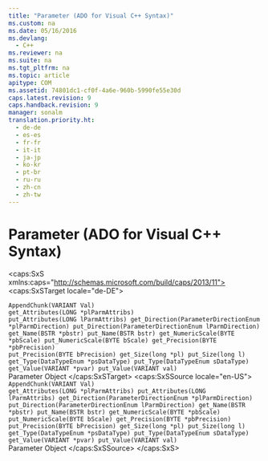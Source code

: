 ```yaml
---
title: "Parameter (ADO for Visual C++ Syntax)"
ms.custom: na
ms.date: 05/16/2016
ms.devlang: 
  - C++
ms.reviewer: na
ms.suite: na
ms.tgt_pltfrm: na
ms.topic: article
apitype: COM
ms.assetid: 74801dc1-cf0f-4a6e-960b-5990fe55e30d
caps.latest.revision: 9
caps.handback.revision: 9
manager: sonalm
translation.priority.ht: 
  - de-de
  - es-es
  - fr-fr
  - it-it
  - ja-jp
  - ko-kr
  - pt-br
  - ru-ru
  - zh-cn
  - zh-tw
---
```

# Parameter (ADO for Visual C++ Syntax)
<?xml version="1.0" encoding="utf-8"?>
<caps:SxS xmlns:caps="http://schemas.microsoft.com/build/caps/2013/11">
  <caps:SxSTarget locale="de-DE">
    <developerReferenceWithoutSyntaxDocument xsi:schemaLocation="http://ddue.schemas.microsoft.com/authoring/2003/5 http://dduestorage.blob.core.windows.net/ddueschema/developer.xsd" xmlns="http://ddue.schemas.microsoft.com/authoring/2003/5" xmlns:xlink="http://www.w3.org/1999/xlink" xmlns:xsi="http://www.w3.org/2001/XMLSchema-instance">
      <introduction></introduction>
      <section>
        <title>
          <caps:sentence sentenceid="a9ac5a6cc3cbe84f9c18323af2b9007f" id="tgt1" class="tgtSentence">Methods</caps:sentence>
        </title>
        <content>
          <code>AppendChunk(VARIANT Val)</code>
        </content>
      </section>
      <section>
        <title>
          <caps:sentence sentenceid="74693d2fc58b46bd06410f278e39aa71" id="tgt2" class="tgtSentence">Properties</caps:sentence>
        </title>
        <content>
          <code>get_Attributes(LONG *plParmAttribs)
put_Attributes(LONG lParmAttribs)
get_Direction(ParameterDirectionEnum *plParmDirection)
put_Direction(ParameterDirectionEnum lParmDirection)
get_Name(BSTR *pbstr)
put_Name(BSTR bstr)
get_NumericScale(BYTE *pbScale)
put_NumericScale(BYTE bScale)
get_Precision(BYTE *pbPrecision)
put_Precision(BYTE bPrecision)
get_Size(long *pl)
put_Size(long l)
get_Type(DataTypeEnum *psDataType)
put_Type(DataTypeEnum sDataType)
get_Value(VARIANT *pvar)
put_Value(VARIANT val)</code>
        </content>
      </section>
      <relatedTopics>
        <link xlink:href="e010e794-7f0f-4026-8b5b-37328e437d63">Parameter Object</link>
      </relatedTopics>
    </developerReferenceWithoutSyntaxDocument>
  </caps:SxSTarget>
  <caps:SxSSource locale="en-US">
    <developerReferenceWithoutSyntaxDocument xsi:schemaLocation="http://ddue.schemas.microsoft.com/authoring/2003/5 http://dduestorage.blob.core.windows.net/ddueschema/developer.xsd" xmlns="http://ddue.schemas.microsoft.com/authoring/2003/5" xmlns:xlink="http://www.w3.org/1999/xlink" xmlns:xsi="http://www.w3.org/2001/XMLSchema-instance">
      <introduction></introduction>
      <section>
        <title>
          <caps:sentence id="src1" class="srcSentence">Methods</caps:sentence>
        </title>
        <content>
          <code>AppendChunk(VARIANT Val)</code>
        </content>
      </section>
      <section>
        <title>
          <caps:sentence id="src2" class="srcSentence">Properties</caps:sentence>
        </title>
        <content>
          <code>get_Attributes(LONG *plParmAttribs)
put_Attributes(LONG lParmAttribs)
get_Direction(ParameterDirectionEnum *plParmDirection)
put_Direction(ParameterDirectionEnum lParmDirection)
get_Name(BSTR *pbstr)
put_Name(BSTR bstr)
get_NumericScale(BYTE *pbScale)
put_NumericScale(BYTE bScale)
get_Precision(BYTE *pbPrecision)
put_Precision(BYTE bPrecision)
get_Size(long *pl)
put_Size(long l)
get_Type(DataTypeEnum *psDataType)
put_Type(DataTypeEnum sDataType)
get_Value(VARIANT *pvar)
put_Value(VARIANT val)</code>
        </content>
      </section>
      <relatedTopics>
        <link xlink:href="e010e794-7f0f-4026-8b5b-37328e437d63">Parameter Object</link>
      </relatedTopics>
    </developerReferenceWithoutSyntaxDocument>
  </caps:SxSSource>
</caps:SxS>